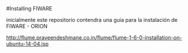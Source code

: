 #Installing FIWARE

inicialmente este repositorio contendra una guia para la instalación de FIWARE - ORION

http://flume.praveendeshmane.co.in/flume/flume-1-6-0-installation-on-ubuntu-14-04.jsp
